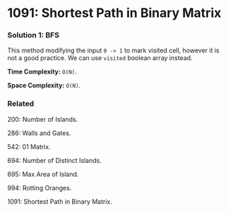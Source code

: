 # 1091: Shortest Path in Binary Matrix

### Solution 1: BFS
This method modifying the input `0 -> 1` to mark visited cell, however it is not a good practice. We can use `visited` boolean array instead.

**Time Complexity:** `O(N)`.

**Space Complexity:** `O(N)`.

### Related
200: Number of Islands.

286: Walls and Gates.

542: 01 Matrix.

694: Number of Distinct Islands.

695: Max Area of Island.

994: Rotting Oranges.

1091: Shortest Path in Binary Matrix.